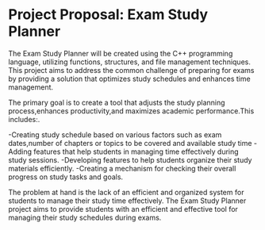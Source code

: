 <h1>Project Proposal:  Exam Study Planner</h1> 

<p>The Exam Study Planner will be created using the C++ programming language, utilizing functions, structures, and file management techniques. This project aims to address the common challenge of preparing for exams by providing a solution that optimizes study schedules and enhances time management. </p>

<p>The primary goal is to create a tool that adjusts the study planning process,enhances productivity,and maximizes academic performance.This includes:.</p>
  -Creating study schedule based on various factors such as exam dates,number of chapters or topics to be covered and available study time
  -Adding features that help students in managing time effectively during study sessions.
  -Developing features to help students organize their study materials efficiently.
  -Creating a mechanism for checking their overall progress on study tasks and goals.

The problem at hand is the lack of an efficient and organized system for students to manage their study time effectively. The Exam Study Planner project aims to provide students with an efficient and effective tool for managing their study schedules during exams.
